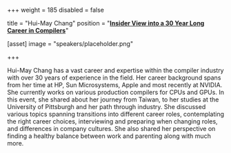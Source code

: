 +++
weight = 185
disabled = false

title = "Hui-May Chang"
position = "[**Insider View into a 30 Year Long Career in Compilers**](https://www.meetup.com/llvm_wict/events/290710097/?utm_medium=referral&utm_campaign=share-btn_savedevents_share_modal&utm_source=link)"

[asset]
  image = "speakers/placeholder.png"

+++

Hui-May Chang has a vast career and expertise within the compiler industry with over 30 years of experience in the field. Her career background spans from her time at HP, Sun Microsystems, Apple and most recently at NVIDIA. She currently works on various production compilers for CPUs and GPUs. In this event, she shared about her journey from Taiwan, to her studies at the University of Pittsburgh and her path through industry. She discussed various topics spanning transitions into different career roles, contemplating the right career choices, interviewing and preparing when changing roles, and differences in company cultures. She also shared her perspective on finding a healthy balance between work and parenting along with much more.
